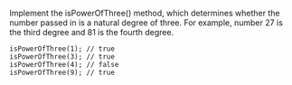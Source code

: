 Implement the isPowerOfThree() method, which determines whether the number
passed in is a natural degree of three.
For example, number 27 is the third degree and 81 is the fourth degree.

````
isPowerOfThree(1); // true 
isPowerOfThree(3); // true
isPowerOfThree(4); // false
isPowerOfThree(9); // true